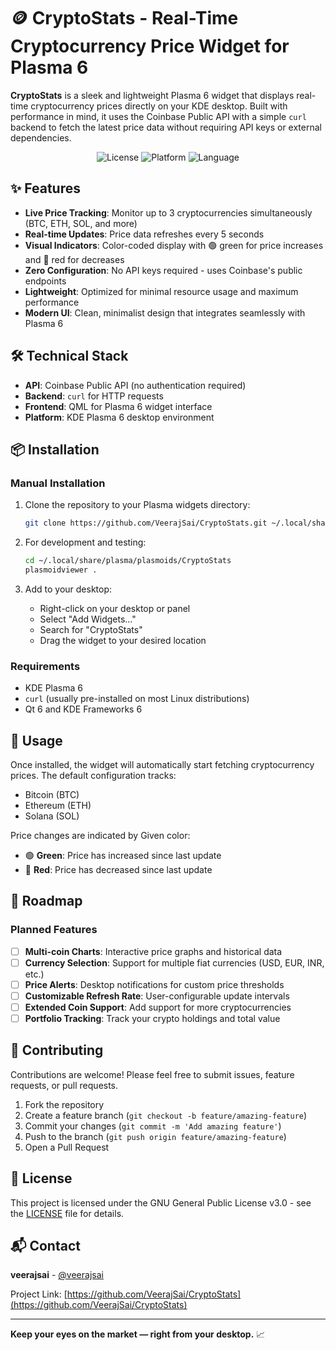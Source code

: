 # 🪙 CryptoStats - Real-Time Cryptocurrency Price Widget for Plasma 6

**CryptoStats** is a sleek and lightweight Plasma 6 widget that displays real-time cryptocurrency prices directly on your KDE desktop. Built with performance in mind, it uses the Coinbase Public API with a simple `curl` backend to fetch the latest price data without requiring API keys or external dependencies.
<div align="center">

![License](https://img.shields.io/badge/license-GPL--3.0-blue.svg)
![Platform](https://img.shields.io/badge/platform-KDE%20Plasma%206-blue.svg)
![Language](https://img.shields.io/badge/language-QML-orange.svg)

</div>

## ✨ Features

- **Live Price Tracking**: Monitor up to 3 cryptocurrencies simultaneously (BTC, ETH, SOL, and more)
- **Real-time Updates**: Price data refreshes every 5 seconds
- **Visual Indicators**: Color-coded display with 🟢 green for price increases and 🔴 red for decreases
- **Zero Configuration**: No API keys required - uses Coinbase's public endpoints
- **Lightweight**: Optimized for minimal resource usage and maximum performance
- **Modern UI**: Clean, minimalist design that integrates seamlessly with Plasma 6

## 🛠️ Technical Stack

- **API**: Coinbase Public API (no authentication required)
- **Backend**: `curl` for HTTP requests
- **Frontend**: QML for Plasma 6 widget interface
- **Platform**: KDE Plasma 6 desktop environment

## 📦 Installation

### Manual Installation

1. Clone the repository to your Plasma widgets directory:
   ```bash
   git clone https://github.com/VeerajSai/CryptoStats.git ~/.local/share/plasma/plasmoids/CryptoStats
   ```

2. For development and testing:
   ```bash
   cd ~/.local/share/plasma/plasmoids/CryptoStats
   plasmoidviewer .
   ```

3. Add to your desktop:
   - Right-click on your desktop or panel
   - Select "Add Widgets..."
   - Search for "CryptoStats"
   - Drag the widget to your desired location

### Requirements

- KDE Plasma 6
- `curl` (usually pre-installed on most Linux distributions)
- Qt 6 and KDE Frameworks 6

## 🚀 Usage

Once installed, the widget will automatically start fetching cryptocurrency prices. The default configuration tracks:
- Bitcoin (BTC)
- Ethereum (ETH) 
- Solana (SOL)

Price changes are indicated by Given color:
- 🟢 **Green**: Price has increased since last update
- 🔴 **Red**: Price has decreased since last update

## 🔮 Roadmap

### Planned Features
- [ ] **Multi-coin Charts**: Interactive price graphs and historical data
- [ ] **Currency Selection**: Support for multiple fiat currencies (USD, EUR, INR, etc.)
- [ ] **Price Alerts**: Desktop notifications for custom price thresholds
- [ ] **Customizable Refresh Rate**: User-configurable update intervals
- [ ] **Extended Coin Support**: Add support for more cryptocurrencies
- [ ] **Portfolio Tracking**: Track your crypto holdings and total value

## 🤝 Contributing

Contributions are welcome! Please feel free to submit issues, feature requests, or pull requests.

1. Fork the repository
2. Create a feature branch (`git checkout -b feature/amazing-feature`)
3. Commit your changes (`git commit -m 'Add amazing feature'`)
4. Push to the branch (`git push origin feature/amazing-feature`)
5. Open a Pull Request

## 📄 License

This project is licensed under the GNU General Public License v3.0 - see the [LICENSE](LICENSE) file for details.

## 📬 Contact

**veerajsai** - [@veerajsai](https://github.com/VeerajSai)

Project Link: [https://github.com/VeerajSai/CryptoStats](https://github.com/VeerajSai/CryptoStats)

---

**Keep your eyes on the market — right from your desktop.** 📈
